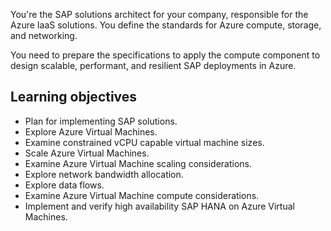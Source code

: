 You're the SAP solutions architect for your company, responsible for the Azure IaaS solutions. You define the standards for Azure compute, storage, and networking.

You need to prepare the specifications to apply the compute component to design scalable, performant, and resilient SAP deployments in Azure.

## Learning objectives

- Plan for implementing SAP solutions.
- Explore Azure Virtual Machines.
- Examine constrained vCPU capable virtual machine sizes.
- Scale Azure Virtual Machines.
- Examine Azure Virtual Machine scaling considerations.
- Explore network bandwidth allocation.
- Explore data flows.
- Examine Azure Virtual Machine compute considerations.
- Implement and verify high availability SAP HANA on Azure Virtual Machines.
